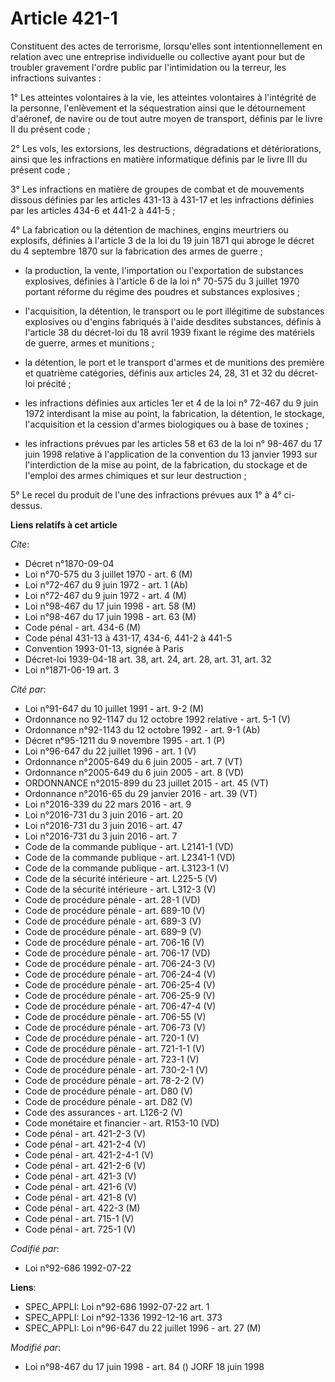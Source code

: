 # Article 421-1

Constituent des actes de terrorisme, lorsqu'elles sont intentionnellement en relation avec une entreprise individuelle ou
collective ayant pour but de troubler gravement l'ordre public par l'intimidation ou la terreur, les infractions suivantes :

1° Les atteintes volontaires à la vie, les atteintes volontaires à l'intégrité de la personne, l'enlèvement et la
séquestration ainsi que le détournement d'aéronef, de navire ou de tout autre moyen de transport, définis par le livre II du
présent code ;

2° Les vols, les extorsions, les destructions, dégradations et détériorations, ainsi que les infractions en matière
informatique définis par le livre III du présent code ;

3° Les infractions en matière de groupes de combat et de mouvements dissous définies par les articles 431-13 à 431-17 et les
infractions définies par les articles 434-6 et 441-2 à 441-5 ;

4° La fabrication ou la détention de machines, engins meurtriers ou explosifs, définies à l'article 3 de la loi du 19 juin
1871 qui abroge le décret du 4 septembre 1870 sur la fabrication des armes de guerre ;

- la production, la vente, l'importation ou l'exportation de substances explosives, définies à l'article 6 de la loi n°
70-575 du 3 juillet 1970 portant réforme du régime des poudres et substances explosives ;

- l'acquisition, la détention, le transport ou le port illégitime de substances explosives ou d'engins fabriqués à l'aide
desdites substances, définis à l'article 38 du décret-loi du 18 avril 1939 fixant le régime des matériels de guerre, armes et
munitions ;

- la détention, le port et le transport d'armes et de munitions des première et quatrième catégories, définis aux articles
24, 28, 31 et 32 du décret-loi précité ;

- les infractions définies aux articles 1er et 4 de la loi n° 72-467 du 9 juin 1972 interdisant la mise au point, la
fabrication, la détention, le stockage, l'acquisition et la cession d'armes biologiques ou à base de toxines ;

- les infractions prévues par les articles 58 et 63 de la loi n° 98-467 du 17 juin 1998 relative à l'application de la
convention du 13 janvier 1993 sur l'interdiction de la mise au point, de la fabrication, du stockage et de l'emploi des armes
chimiques et sur leur destruction ;

5° Le recel du produit de l'une des infractions prévues aux 1° à 4° ci-dessus.

**Liens relatifs à cet article**

_Cite_:

  - Décret n°1870-09-04
  - Loi n°70-575 du 3 juillet 1970 - art. 6 (M)
  - Loi n°72-467 du 9 juin 1972 - art. 1 (Ab)
  - Loi n°72-467 du 9 juin 1972 - art. 4 (M)
  - Loi n°98-467 du 17 juin 1998 - art. 58 (M)
  - Loi n°98-467 du 17 juin 1998 - art. 63 (M)
  - Code pénal - art. 434-6 (M)
  - Code pénal 431-13 à 431-17, 434-6, 441-2 à 441-5
  - Convention 1993-01-13, signée à Paris
  - Décret-loi 1939-04-18 art. 38, art. 24, art. 28, art. 31, art. 32
  - Loi n°1871-06-19 art. 3

_Cité par_:

  - Loi n°91-647 du 10 juillet 1991 - art. 9-2 (M)
  - Ordonnance no 92-1147 du 12 octobre 1992 relative  - art. 5-1 (V)
  - Ordonnance n°92-1143 du 12 octobre 1992 - art. 9-1 (Ab)
  - Décret n°95-1211 du 9 novembre 1995 - art. 1 (P)
  - Loi n°96-647 du 22 juillet 1996 - art. 1 (V)
  - Ordonnance n°2005-649 du 6 juin 2005 - art. 7 (VT)
  - Ordonnance n°2005-649 du 6 juin 2005 - art. 8 (VD)
  - ORDONNANCE n°2015-899 du 23 juillet 2015 - art. 45 (VT)
  - Ordonnance n°2016-65 du 29 janvier 2016 - art. 39 (VT)
  - Loi n°2016-339 du 22 mars 2016 - art. 9
  - Loi n°2016-731 du 3 juin 2016 - art. 20
  - Loi n°2016-731 du 3 juin 2016 - art. 47
  - Loi n°2016-731 du 3 juin 2016 - art. 7
  - Code de la commande publique - art. L2141-1 (VD)
  - Code de la commande publique - art. L2341-1 (VD)
  - Code de la commande publique - art. L3123-1 (V)
  - Code de la sécurité intérieure - art. L225-5 (V)
  - Code de la sécurité intérieure - art. L312-3 (V)
  - Code de procédure pénale - art. 28-1 (VD)
  - Code de procédure pénale - art. 689-10 (V)
  - Code de procédure pénale - art. 689-3 (V)
  - Code de procédure pénale - art. 689-9 (V)
  - Code de procédure pénale - art. 706-16 (V)
  - Code de procédure pénale - art. 706-17 (VD)
  - Code de procédure pénale - art. 706-24-3 (V)
  - Code de procédure pénale - art. 706-24-4 (V)
  - Code de procédure pénale - art. 706-25-4 (V)
  - Code de procédure pénale - art. 706-25-9 (V)
  - Code de procédure pénale - art. 706-47-4 (V)
  - Code de procédure pénale - art. 706-55 (V)
  - Code de procédure pénale - art. 706-73 (V)
  - Code de procédure pénale - art. 720-1 (V)
  - Code de procédure pénale - art. 721-1-1 (V)
  - Code de procédure pénale - art. 723-1 (V)
  - Code de procédure pénale - art. 730-2-1 (V)
  - Code de procédure pénale - art. 78-2-2 (V)
  - Code de procédure pénale - art. D80 (V)
  - Code de procédure pénale - art. D82 (V)
  - Code des assurances - art. L126-2 (V)
  - Code monétaire et financier - art. R153-10 (VD)
  - Code pénal - art. 421-2-3 (V)
  - Code pénal - art. 421-2-4 (V)
  - Code pénal - art. 421-2-4-1 (V)
  - Code pénal - art. 421-2-6 (V)
  - Code pénal - art. 421-3 (V)
  - Code pénal - art. 421-6 (V)
  - Code pénal - art. 421-8 (V)
  - Code pénal - art. 422-3 (M)
  - Code pénal - art. 715-1 (V)
  - Code pénal - art. 725-1 (V)

_Codifié par_:

  - Loi n°92-686 1992-07-22

**Liens**:

  - SPEC_APPLI: Loi n°92-686 1992-07-22 art. 1
  - SPEC_APPLI: Loi n°92-1336 1992-12-16 art. 373
  - SPEC_APPLI: Loi n°96-647 du 22 juillet 1996 - art. 27 (M)

_Modifié par_:

  - Loi n°98-467 du 17 juin 1998 - art. 84 () JORF 18 juin 1998
